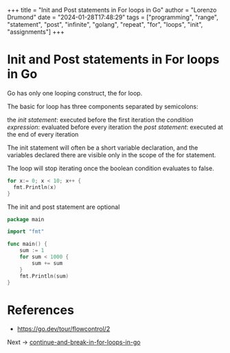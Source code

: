 +++
title = "Init and Post statements in For loops in Go"
author = "Lorenzo Drumond"
date = "2024-01-28T17:48:29"
tags = ["programming",  "range",  "statement",  "post",  "infinite",  "golang",  "repeat",  "for",  "loops",  "init",  "assignments"]
+++


# Init and Post statements in For loops in Go
Go has only one looping construct, the for loop.

The basic for loop has three components separated by semicolons:

the _init statement_: executed before the first iteration
the _condition expression_: evaluated before every iteration
the _post statement_: executed at the end of every iteration

The init statement will often be a short variable declaration, and the variables declared there are visible only in the scope of the for statement.

The loop will stop iterating once the boolean condition evaluates to false.


```go
for x:= 0; x < 10; x++ {
  fmt.Println(x)
}
```

The init and post statement are optional
```go
package main

import "fmt"

func main() {
	sum := 1
	for sum < 1000 {
		sum += sum
	}
	fmt.Println(sum)
}
```

# References
- https://go.dev/tour/flowcontrol/2

Next -> [continue-and-break-in-for-loops-in-go](/wiki/continue-and-break-in-for-loops-in-go/)
